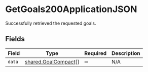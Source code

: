 # GetGoals200ApplicationJSON

Successfully retrieved the requested goals.


## Fields

| Field                                                      | Type                                                       | Required                                                   | Description                                                |
| ---------------------------------------------------------- | ---------------------------------------------------------- | ---------------------------------------------------------- | ---------------------------------------------------------- |
| `data`                                                     | [shared.GoalCompact](../../models/shared/goalcompact.md)[] | :heavy_minus_sign:                                         | N/A                                                        |